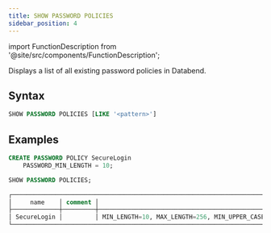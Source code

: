 ```yaml
---
title: SHOW PASSWORD POLICIES
sidebar_position: 4
---
```

import FunctionDescription from '@site/src/components/FunctionDescription';

<FunctionDescription description="Introduced or updated: v1.2.283"/>

Displays a list of all existing password policies in Databend.

## Syntax

```sql
SHOW PASSWORD POLICIES [LIKE '<pattern>']
```

## Examples

```sql
CREATE PASSWORD POLICY SecureLogin
    PASSWORD_MIN_LENGTH = 10;

SHOW PASSWORD POLICIES;

┌──────────────────────────────────────────────────────────────────────────────────────────────────────────────────────────────────────────────────────────────────────────────────────────────────────────────────────────────────┐
│     name    │ comment │                                                                                                  options                                                                                                 │
├─────────────┼─────────┼──────────────────────────────────────────────────────────────────────────────────────────────────────────────────────────────────────────────────────────────────────────────────────────────────────────┤
│ SecureLogin │         │ MIN_LENGTH=10, MAX_LENGTH=256, MIN_UPPER_CASE_CHARS=1, MIN_LOWER_CASE_CHARS=1, MIN_NUMERIC_CHARS=1, MIN_SPECIAL_CHARS=0, MIN_AGE_DAYS=0, MAX_AGE_DAYS=90, MAX_RETRIES=5, LOCKOUT_TIME_MINS=15, HISTORY=0 │
└──────────────────────────────────────────────────────────────────────────────────────────────────────────────────────────────────────────────────────────────────────────────────────────────────────────────────────────────────┘
```
